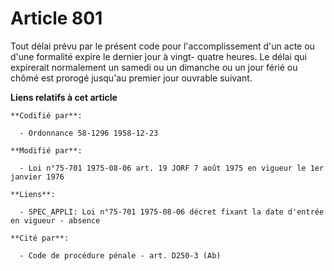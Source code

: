 # Article 801

Tout délai prévu par le présent code pour l'accomplissement d'un acte ou d'une formalité expire le dernier jour à vingt-
quatre heures. Le délai qui expirerait normalement un samedi ou un dimanche ou un jour férié ou chômé est prorogé jusqu'au
premier jour ouvrable suivant.

**Liens relatifs à cet article**

	**Codifié par**:

	  - Ordonnance 58-1296 1958-12-23

	**Modifié par**:

	  - Loi n°75-701 1975-08-06 art. 19 JORF 7 août 1975 en vigueur le 1er janvier 1976

	**Liens**:

	  - SPEC_APPLI: Loi n°75-701 1975-08-06 décret fixant la date d'entrée en vigueur - absence

	**Cité par**:

	  - Code de procédure pénale - art. D250-3 (Ab)
